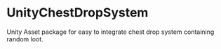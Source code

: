 # UnityChestDropSystem
Unity Asset package for easy to integrate chest drop system containing random loot.

